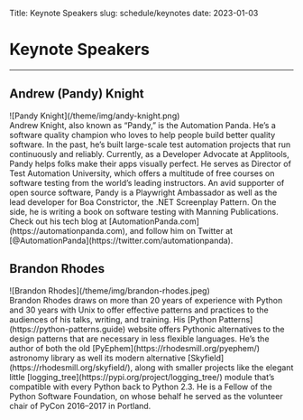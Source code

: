 Title: Keynote Speakers
slug: schedule/keynotes
date: 2023-01-03

# Keynote Speakers

---

## Andrew (Pandy) Knight

<div class="row mb-4" markdown="1">
  <div class="col-3" markdown="1">
![Pandy Knight](/theme/img/andy-knight.png)
  </div>
  Andrew Knight, also known as “Pandy,” is the Automation Panda.
He’s a software quality champion who loves to help people build better quality software.
In the past, he’s built large-scale test automation projects that run continuously and reliably.
Currently, as a Developer Advocate at Applitools, Pandy helps folks make their apps visually perfect.
He serves as Director of Test Automation University,
which offers a multitude of free courses on software testing from the world’s leading instructors.
An avid supporter of open source software,
Pandy is a Playwright Ambassador as well as the lead developer for Boa Constrictor,
the .NET Screenplay Pattern.
On the side, he is writing a book on software testing with Manning Publications.
Check out his tech blog at [AutomationPanda.com](https://automationpanda.com),
and follow him on Twitter at [@AutomationPanda](https://twitter.com/automationpanda).
</div>


## Brandon Rhodes

<div class="row mb-4" markdown="1">
  <div class="col-3 d-flex justify-content-center" markdown="1">
![Brandon Rhodes](/theme/img/brandon-rhodes.jpeg)
</div>
Brandon Rhodes draws on more than 20 years of experience with Python
and 30 years with Unix to offer effective patterns
and practices to the audiences of his talks, writing, and training.
His [Python Patterns](https://python-patterns.guide)
website offers Pythonic alternatives to the design patterns that are necessary in less flexible languages.
He’s the author of both the old [PyEphem](https://rhodesmill.org/pyephem/)
astronomy library as well its modern alternative [Skyfield](https://rhodesmill.org/skyfield/),
along with smaller projects like the elegant little [logging_tree](https://pypi.org/project/logging_tree/)
module that’s compatible with every Python back to Python 2.3.
He is a Fellow of the Python Software Foundation,
on whose behalf he served as the volunteer chair of PyCon 2016–2017 in Portland.
</div>
